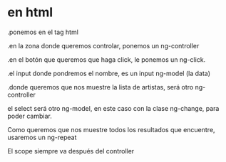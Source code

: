 <h1>en html</h1>

.ponemos en el tag html <html ng-app="nombreApp">

.en la zona donde queremos controlar, ponemos un ng-controller

.en el botón que queremos que haga click, le ponemos  un ng-click.

.el input donde pondremos el nombre, es un input ng-model (la data)

.donde queremos que nos muestre la lista de artistas, será otro ng-controller

el select será otro ng-model, en este caso con la clase ng-change, para poder cambiar.

Como queremos que nos muestre todos los resultados que encuentre, usaremos un ng-repeat 

El scope siempre va después del controller